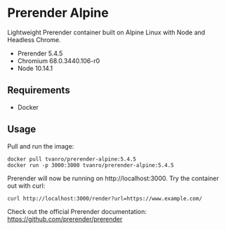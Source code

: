 # Prerender Alpine

Lightweight Prerender container built on Alpine Linux with Node and Headless Chrome.

- Prerender 5.4.5
- Chromium 68.0.3440.106-r0
- Node 10.14.1

## Requirements

- Docker

## Usage

Pull and run the image:

```
docker pull tvanro/prerender-alpine:5.4.5
docker run -p 3000:3000 tvanro/prerender-alpine:5.4.5
```
Prerender will now be running on http://localhost:3000. Try the container out with curl:

```
curl http://localhost:3000/render?url=https://www.example.com/
```

Check out the official Prerender documentation: https://github.com/prerender/prerender
